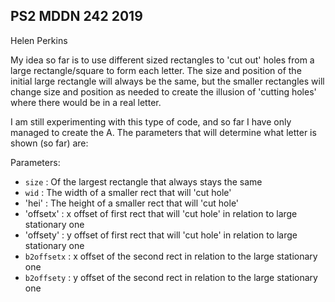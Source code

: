 ## PS2 MDDN 242 2019

Helen Perkins

My idea so far is to use different sized rectangles to 'cut out' holes from a large rectangle/square to form each letter. The size and position of the initial large rectangle will always be the same, but the smaller rectangles will change size and position as needed to create the illusion of 'cutting holes' where there would be in a real letter. 

I am still experimenting with this type of code, and so far I have only managed to create the A. The parameters that will determine what letter is shown (so far) are:

Parameters:
  * `size` : Of the largest rectangle that always stays the same
  * `wid` : The width of a smaller rect that will 'cut hole'
  * 'hei' : The height of a smaller rect that will 'cut hole'
  * 'offsetx' : x offset of first rect that will 'cut hole' in relation to large stationary one
  * 'offsety' : y offset of first rect that will 'cut hole' in relation to large stationary one
  * `b2offsetx` : x offset of the second rect in relation to the large stationary one
  * `b2offsety` : y offset of the second rect in relation to the large stationary one


